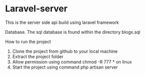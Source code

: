 # Laravel-server

This is the server side api build using laravel framework


Database.
The sql database is found within the directory blogx.sql


How to run the project
1. Clone the project from github to your local machine
2. Extract the project folder
3. Allow permission using command 
    chmod -R 777 * on linux
4. Start the project using command 
     php artisan server



